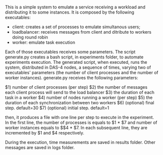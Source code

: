 This is a simple system to emulate a service receiving a workload and distributing it to some instances.
It is composed by the following executables:
- client: creates a set of processes to emulate simultanous users;
- loadbalancer: receives messages from client and ditribute to workers doing round robin
- worker: emulate task execution

Each of those executables receives some parameters.
The script generate.py creates a bash script, in experiments folder, to automate experiments execution.
The generated script, when executed, runs the system, distributed in DAS-4 nodes, a sequence of times,
varying two of executables' parameters (the number of client processes and the number of worker instances).
generate.py receives the following parameters:

$1) number of client processes (per step)
$2) the number of messages each client process will send to the load balancer
$3) the duration of each task in a worker
$4) number of nodes running a worker (per step)
$5) the duration of each synchronization between two workers
$6) (optional) final step. default=30
$7) (optional) initial step. default=1

then, it produces a file with one line per step to execute in the experiment.
In the first line, the number of processes is equals to $1 * $7 and number of worker instances equals to $$4 * $7.
In each subsequent line, they are incremented by $1 and $4 respectively.

During the execution, time measurements are saved in results folder.
Other messages are saved in logs folder.

